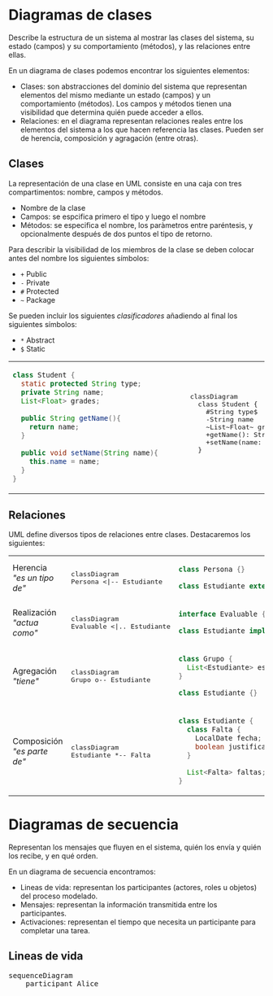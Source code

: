 # Diagramas de clases

Describe la estructura de un sistema al mostrar las clases del sistema, su estado (campos) y su comportamiento (métodos), y las relaciones entre ellas.

En un diagrama de clases podemos encontrar los siguientes elementos:
- Clases: son abstracciones del dominio del sistema que representan elementos del mismo mediante un estado (campos) y un comportamiento (métodos). Los campos y métodos tienen una visibilidad que determina quién puede acceder a ellos.
- Relaciones: en el diagrama representan relaciones reales entre los elementos del sistema a los que hacen referencia las clases. Pueden ser de herencia, composición y agragación (entre otras).

## Clases
La representación de una clase en UML consiste en una caja con tres compartimentos: nombre, campos y métodos.
- Nombre de la clase
- Campos: se espcifica primero el tipo y luego el nombre
- Métodos: se especifica el nombre, los paràmetros entre paréntesis, y opcionalmente después de dos puntos el tipo de retorno.

Para describir la visibilidad de los miembros de la clase se deben colocar antes del nombre los siguientes símbolos:
- `+` Public
- `-` Private
- `#` Protected
- `~` Package

Se pueden incluir los siguientes *clasificadores* añadiendo al final los siguientes símbolos:
- `*` Abstract
- `$` Static

<table>
  <tr>
<td>

```java
class Student {
  static protected String type;
  private String name;
  List<Float> grades;
  
  public String getName(){ 
    return name;
  }
  
  public void setName(String name){
    this.name = name;
  }
}
```

</td>
    <td width="800px">
      <pre lang="mermaid" controls="false">
      classDiagram
        class Student {
          #String type$
          -String name
          ~List~Float~ grades
          +getName(): String
          +setName(name: String)
        }
      </pre>
    </td>
  </tr>
</table>

## Relaciones

UML define diversos tipos de relaciones entre clases. Destacaremos los siguientes:

<table>
<tr>
<td>
Herencia<br>
<em>"es un tipo de"</em>
</td>
<td>
<pre lang="mermaid">
classDiagram
Persona <|-- Estudiante
</pre>
</td>
<td>

```java
class Persona {}

class Estudiante extends Persona {}
```

</td>
</tr>


<tr>
<td>
Realización<br>
<em>"actua como"</em>
</td>
<td>
<pre lang="mermaid">
classDiagram
Evaluable <|.. Estudiante
</pre>
</td>
<td>

```java
interface Evaluable {}

class Estudiante implements Evaluable {}
```

</td>
</tr>


<tr>
<td>
Agregación<br>
<em>"tiene"</em>
</td>
<td>
<pre lang="mermaid">
classDiagram
Grupo o-- Estudiante
</pre>
</td>
<td>

```java
class Grupo {
  List<Estudiante> estudiantes;
}

class Estudiante {}
```

</td>
</tr>



<tr>
<td>
Composición<br>
<em>"es parte de"</em>
</td>
<td>
<pre lang="mermaid">
classDiagram
Estudiante *-- Falta
</pre>
</td>
<td>

```java
class Estudiante {
  class Falta {
    LocalDate fecha;
    boolean justificada;
  }

  List<Falta> faltas;
}

```

</td>
</tr>
</table>

# Diagramas de secuencia
Representan los mensajes que fluyen en el sistema, quién los envía y quién los recibe, y en qué orden.

En un diagrama de secuencia encontramos:
- Lineas de vida: representan los participantes (actores, roles u objetos) del proceso modelado.
- Mensajes: representan la información transmitida entre los participantes.
- Activaciones: representan el tiempo que necesita un participante para completar una tarea.

## Lineas de vida

<pre lang="mermaid">
sequenceDiagram
    participant Alice
</pre>

